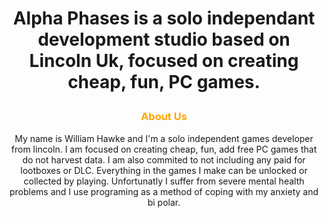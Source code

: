 # <p align=center> Alpha Phases is a solo independant development studio based on Lincoln Uk, focused on creating cheap, fun, PC games.  

### <p align=center> <span style="color:orange"> About Us </span> 


<p align=center> My name is William Hawke and I'm a solo independent games developer from lincoln. I am focused on creating cheap, fun, add free PC games that do not harvest data. I am also commited to not including any paid for lootboxes or DLC. Everything in the games I make can be unlocked or collected by playing. Unfortunatly I suffer from severe mental health problems and I use programing as a method of coping with my anxiety and bi polar.
